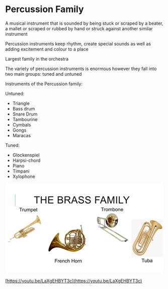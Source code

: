 # Percussion Family

A musical instrument that is sounded by being stuck or scraped by a beater, a mallet or scraped or rubbed by hand or struck against another similar instrument

Percussion instruments keep rhythm, create special sounds as well as adding excitement and colour to a place

Largest family in the orchestra

The variety of percussion instruments is enormous however they fall into two main groups: tuned and untuned

Instruments of the Percussion family:

Untuned:

- Triangle
- Bass drum
- Snare Drum
- Tambourine
- Cymbals
- Gongs
- Maracas

Tuned:

- Glockenspiel
- Harpsi-chord
- Piano
- Timpani
- Xylophone

![1](brass/1.png)

[https://youtu.be/LaXgEHBYT3c](https://youtu.be/LaXgEHBYT3c)
